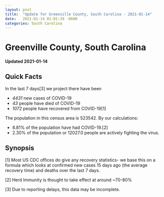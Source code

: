```yaml
---
layout: post
title:  "Update for Greenville County, South Carolina - 2021-01-14"
date:   2021-01-14 01:01:29 -0600
categories: South Carolina
---
```


# Greenville County, South Carolina
#### Updated 2021-01-14

## Quick Facts

In the last 7 days[3] we project there have been
- *4431* new cases of COVID-19
- *43* people have died of COVID-19
- *1072* people have recovered from COVID-19[1]

The population in this census area is 523542. By our calculations:
- 8.81% of the population have had COVID-19.[2]
- 2.30% of the population or 12027.0 people are actively fighting the virus.

## Synopsis




[1] Most US CDC offices do give any recovery statistics- we base this on a formula which looks at confirmed new cases
15 days ago (the average recovery time) and deaths over the last 7 days.

[2] Herd Immunity is thought to take effect at around ~70-80%

[3] Due to reporting delays, this data may be incomplete.
 
    